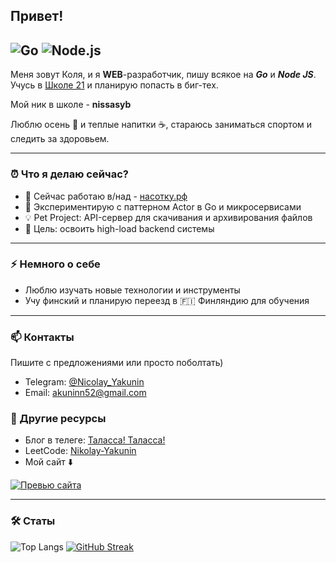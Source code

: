 ## Привет!
![Go](https://img.shields.io/badge/Go-00ADD8?style=flat-square&logo=go&logoColor=white)
![Node.js](https://img.shields.io/badge/Node.js-339933?style=flat-square&logo=node.js&logoColor=white)
---
Меня зовут Коля, и я **WEB**-разработчик, пишу всякое на **_Go_** и **_Node JS_**. Учусь в [Школе 21](https://21-school.ru/) и планирую попасть в биг-тех.

Мой ник в школе - **nissasyb**

Люблю осень 🍂 и теплые напитки ☕, стараюсь заниматься спортом и следить за здоровьем.

---
### ⏰ Что я делаю сейчас?

- 🔭 Сейчас работаю в/над - [насотку.рф](https://насотку.рф)
- 🌱 Экспериментирую с паттерном Actor в Go и микросервисами
- 💡 Pet Project: API-сервер для скачивания и архивирования файлов
- 🎯 Цель: освоить high-load backend системы

---
### ⚡ Немного о себе
- Люблю изучать новые технологии и инструменты
- Учу финский и планирую переезд в 🇫🇮 Финляндию для обучения
---
### 📫 Контакты

Пишите с предложениями или просто поболтать)
- Telegram: [@Nicolay_Yakunin](https://t.me/Nicolay_Yakunin)
- Email: akuninn52@gmail.com
### 📓 Другие ресурсы
- Блог в телеге: [Таласса! Таласса!](https://t.me/+tUCmnS5UtvQwMzky)
- LeetCode: [Nikolay-Yakunin](https://leetcode.com/u/k72mGhNnfs/)
- Мой сайт ⬇️

[![Превью сайта](https://image.thum.io/get/width/800/https://Nikolay-Yakunin.github.io/mysite/)](https://Nikolay-Yakunin.github.io/mysite/)

---
### 🛠 Статы
![Top Langs](https://github-readme-stats.vercel.app/api/top-langs/?username=Nikolay-Yakunin&layout=compact)
[![GitHub Streak](https://streak-stats.demolab.com?user=Nikolay-Yakunin&hide_border=true&border_radius=10&locale=ru&short_numbers=true&mode=weekly&card_width=400&card_height=90)](https://git.io/streak-stats)
